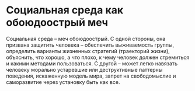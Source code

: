 # Социальная среда как обоюдоострый меч

Социальная среда – меч обоюдоострый. С одной стороны, она призвана защитить человека – обеспечить выживаемость группы, определить варианты жизненных стратегий (траекторий жизни), объяснить, что хорошо, а что плохо, к чему человек должен стремиться и какими методами пользоваться. С другой – может легко навязать человеку морально устаревшие или деструктивные паттерны поведения, искаженную модель мира, запрет на свободомыслие и саморазвитие через установку быть как все.
